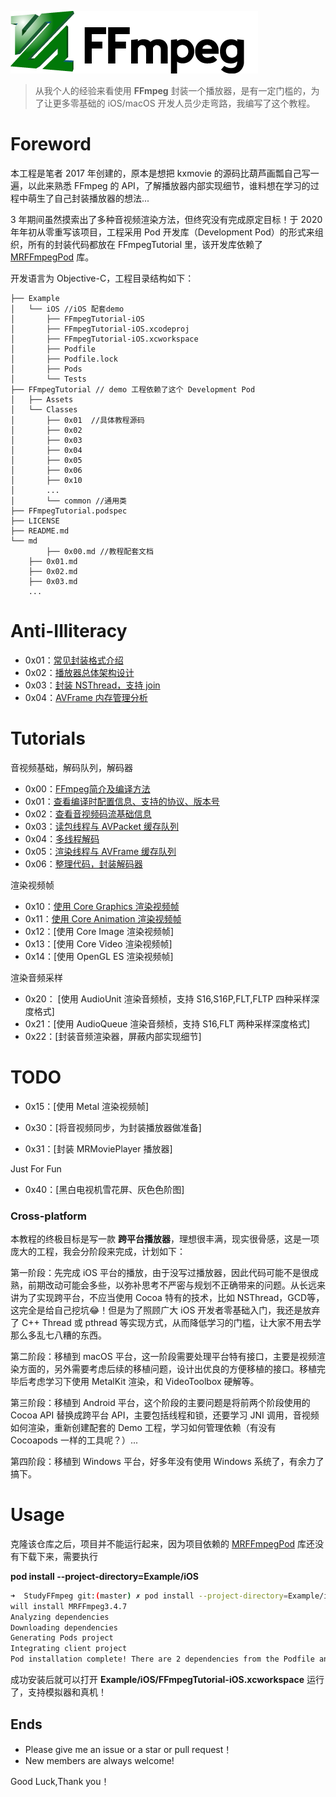[![](md/imgs/ffmpeg.png)](http://ffmpeg.org/) 


> 从我个人的经验来看使用 **FFmpeg** 封装一个播放器，是有一定门槛的，为了让更多零基础的 iOS/macOS 开发人员少走弯路，我编写了这个教程。

# Foreword

本工程是笔者 2017 年创建的，原本是想把 kxmovie 的源码比葫芦画瓢自己写一遍，以此来熟悉 FFmpeg 的 API，了解播放器内部实现细节，谁料想在学习的过程中萌生了自己封装播放器的想法...

3 年期间虽然摸索出了多种音视频渲染方法，但终究没有完成原定目标！于 2020 年年初从零重写该项目，工程采用 Pod 开发库（Development Pod）的形式来组织，所有的封装代码都放在 FFmpegTutorial 里，该开发库依赖了 [MRFFmpegPod](https://github.com/debugly/MRFFToolChainPod) 库。

开发语言为 Objective-C，工程目录结构如下：

```
├── Example
│   └── iOS //iOS 配套demo
│       ├── FFmpegTutorial-iOS
│       ├── FFmpegTutorial-iOS.xcodeproj
│       ├── FFmpegTutorial-iOS.xcworkspace
│       ├── Podfile
│       ├── Podfile.lock
│       ├── Pods
│       └── Tests
├── FFmpegTutorial // demo 工程依赖了这个 Development Pod
│   ├── Assets
│   └── Classes
│       ├── 0x01  //具体教程源码
│       ├── 0x02
│       ├── 0x03
│       ├── 0x04
│       ├── 0x05
│       ├── 0x06
│       ├── 0x10
│       ...
│       └── common //通用类
├── FFmpegTutorial.podspec
├── LICENSE
├── README.md
└── md
		├── 0x00.md //教程配套文档
    ├── 0x01.md
    ├── 0x02.md
    ├── 0x03.md
    ...

```

# Anti-Illiteracy

- 0x01：[常见封装格式介绍](md/illiteracy/0x01.md)
- 0x02：[播放器总体架构设计](md/illiteracy/0x02.md)
- 0x03：[封装 NSThread，支持 join](md/illiteracy/0x03.md)
- 0x04：[AVFrame 内存管理分析](md/illiteracy/0x04.md)

# Tutorials

音视频基础，解码队列，解码器

- 0x00：[FFmpeg简介及编译方法](md/0x00.md) 
- 0x01：[查看编译时配置信息、支持的协议、版本号](md/0x01.md)
- 0x02：[查看音视频码流基础信息](md/0x02.md)
- 0x03：[读包线程与 AVPacket 缓存队列](md/0x03.md)
- 0x04：[多线程解码](md/0x04.md)
- 0x05：[渲染线程与 AVFrame 缓存队列](md/0x05.md)
- 0x06：[整理代码，封装解码器](md/0x06.md)

渲染视频帧

- 0x10：[使用 Core Graphics 渲染视频帧](md/0x10.md)
- 0x11：[使用 Core Animation 渲染视频帧](md/0x11.md)
- 0x12：[使用 Core Image 渲染视频帧]
- 0x13：[使用 Core Video 渲染视频帧]
- 0x14：[使用 OpenGL ES 渲染视频帧]

渲染音频采样

- 0x20： [使用 AudioUnit 渲染音频桢，支持 S16,S16P,FLT,FLTP 四种采样深度格式]
- 0x21：[使用 AudioQueue 渲染音频桢，支持 S16,FLT 两种采样深度格式]
- 0x22：[封装音频渲染器，屏蔽内部实现细节]

# TODO


- 0x15：[使用 Metal 渲染视频帧]

- 0x30：[将音视频同步，为封装播放器做准备]

- 0x31：[封装 MRMoviePlayer 播放器]

Just For Fun

- 0x40：[黑白电视机雪花屏、灰色色阶图] 

### Cross-platform

本教程的终极目标是写一款 **跨平台播放器**，理想很丰满，现实很骨感，这是一项庞大的工程，我会分阶段来完成，计划如下：

第一阶段：先完成 iOS 平台的播放，由于没写过播放器，因此代码可能不是很成熟，前期改动可能会多些，以弥补思考不严密与规划不正确带来的问题。从长远来讲为了实现跨平台，不应当使用 Cocoa 特有的技术，比如 NSThread，GCD等，这完全是给自己挖坑😂！但是为了照顾广大 iOS 开发者零基础入门，我还是放弃了 C++ Thread 或 pthread 等实现方式，从而降低学习的门槛，让大家不用去学那么多乱七八糟的东西。

第二阶段：移植到 macOS 平台，这一阶段需要处理平台特有接口，主要是视频渲染方面的，另外需要考虑后续的移植问题，设计出优良的方便移植的接口。移植完毕后考虑学习下使用 MetalKit 渲染，和 VideoToolbox 硬解等。

第三阶段：移植到 Android 平台，这个阶段的主要问题是将前两个阶段使用的 Cocoa API 替换成跨平台 API，主要包括线程和锁，还要学习 JNI 调用，音视频如何渲染，重新创建配套的 Demo 工程，学习如何管理依赖（有没有 Cocoapods 一样的工具呢？）...

第四阶段：移植到 Windows 平台，好多年没有使用 Windows 系统了，有余力了搞下。

# Usage

克隆该仓库之后，项目并不能运行起来，因为项目依赖的 [MRFFmpegPod](https://github.com/debugly/MRFFToolChainPod) 库还没有下载下来，需要执行

**pod install --project-directory=Example/iOS**

```bash
➜  StudyFFmpeg git:(master) ✗ pod install --project-directory=Example/iOS
will install MRFFmpeg3.4.7
Analyzing dependencies
Downloading dependencies
Generating Pods project
Integrating client project
Pod installation complete! There are 2 dependencies from the Podfile and 2 total pods installed.
```

成功安装后就可以打开 **Example/iOS/FFmpegTutorial-iOS.xcworkspace** 运行了，支持模拟器和真机！

## Ends

- Please give me an issue or a star or pull request！
- New members are always welcome!

Good Luck,Thank you！
